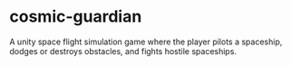 # cosmic-guardian
A unity space flight simulation game where the player pilots a spaceship, dodges or destroys obstacles, and fights hostile spaceships.
